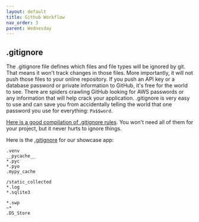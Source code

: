 ```yaml
---
layout: default
title: Github Workflow
nav_order: 3
parent: Wednesday 
---
```


## .gitignore 
The .gitignore file defines which files and file types will be ignored by git.  That means it won't track changes in those files.  More importantly, it will not push those files to your online repository.  If you push an API key or a database password or private information to GitHub, it's free for the world to see.  There are spiders crawling GitHub looking for AWS passwords or any information that will help crack your application.  .gitignore is very easy to use and can save you from accidentally telling the world that one password you use for everything: `Pa$$word`.

[Here is a good compilation of .gitignore rules](https://github.com/github/gitignore/blob/master/Python.gitignore).  You won't need all of them for your project, but it never hurts to ignore things.  

Here is the [.gitignore](https://github.com/HCDigitalScholarship/django-showcase-2/blob/master/.gitignore) for our showcase app: 
```
.venv
__pycache__
*.pyc
*.pyo
.mypy_cache

/static_collected
*.log
*.sqlite3

*.swp
~*
.DS_Store
```

